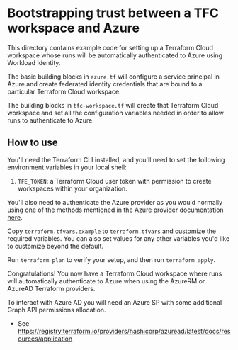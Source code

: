 # Bootstrapping trust between a TFC workspace and Azure

This directory contains example code for setting up a Terraform Cloud workspace whose runs will be automatically authenticated to Azure using Workload Identity.

The basic building blocks in `azure.tf` will configure a service principal in Azure and create federated identity credentials that are bound to a particular Terraform Cloud workspace.

The building blocks in `tfc-workspace.tf` will create that Terraform Cloud workspace and set all the configuration variables needed in order to allow runs to authenticate to Azure.

## How to use

You'll need the Terraform CLI installed, and you'll need to set the following environment variables in your local shell:

1. `TFE_TOKEN`: a Terraform Cloud user token with permission to create workspaces within your organization.

You'll also need to authenticate the Azure provider as you would normally using one of the methods mentioned in the Azure provider documentation [here](https://registry.terraform.io/providers/hashicorp/azurerm/latest/docs#authenticating-to-azure).

Copy `terraform.tfvars.example` to `terraform.tfvars` and customize the required variables. You can also set values for any other variables you'd like to customize beyond the default.

Run `terraform plan` to verify your setup, and then run `terraform apply`.

Congratulations! You now have a Terraform Cloud workspace where runs will automatically authenticate to Azure when using the AzureRM or AzureAD Terraform providers.

To interact with Azure AD you will need an Azure SP with some additional Graph API permissions allocation. 

* See https://registry.terraform.io/providers/hashicorp/azuread/latest/docs/resources/application